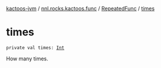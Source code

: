 [kactoos-jvm](../../index.md) / [nnl.rocks.kactoos.func](../index.md) / [RepeatedFunc](index.md) / [times](./times.md)

# times

`private val times: `[`Int`](https://kotlinlang.org/api/latest/jvm/stdlib/kotlin/-int/index.html)

How many times.

